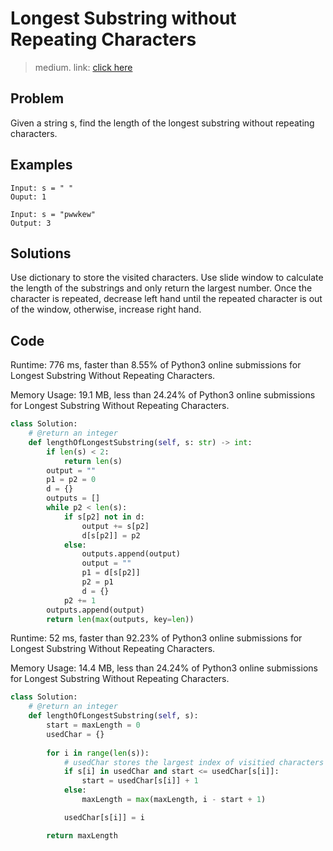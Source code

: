 # Longest Substring without Repeating Characters
> medium. link: [click here](https://leetcode.com/problems/longest-substring-without-repeating-characters/)

## Problem

Given a string s, find the length of the longest substring without repeating characters.

## Examples

```
Input: s = " "
Ouput: 1
```

```
Input: s = "pwwkew"
Output: 3
```

## Solutions
Use dictionary to store the visited characters. Use slide window to calculate the length of the substrings and only return the largest number. Once the character is repeated, decrease left hand until the repeated character is out of the window, otherwise, increase right hand.

## Code

Runtime: 776 ms, faster than 8.55% of Python3 online submissions for Longest Substring Without Repeating Characters.

Memory Usage: 19.1 MB, less than 24.24% of Python3 online submissions for Longest Substring Without Repeating Characters.

``` python
class Solution:
    # @return an integer
    def lengthOfLongestSubstring(self, s: str) -> int:
        if len(s) < 2:
            return len(s)
        output = ""
        p1 = p2 = 0
        d = {}
        outputs = []
        while p2 < len(s):
            if s[p2] not in d:
                output += s[p2]
                d[s[p2]] = p2
            else:
                outputs.append(output)
                output = ""
                p1 = d[s[p2]]
                p2 = p1
                d = {}
            p2 += 1
        outputs.append(output)
        return len(max(outputs, key=len))
```

Runtime: 52 ms, faster than 92.23% of Python3 online submissions for Longest Substring Without Repeating Characters.

Memory Usage: 14.4 MB, less than 24.24% of Python3 online submissions for Longest Substring Without Repeating Characters.
``` python
class Solution:
    # @return an integer
    def lengthOfLongestSubstring(self, s):
        start = maxLength = 0
        usedChar = {}
        
        for i in range(len(s)):
            # usedChar stores the largest index of visitied characters so far
            if s[i] in usedChar and start <= usedChar[s[i]]:
                start = usedChar[s[i]] + 1
            else:
                maxLength = max(maxLength, i - start + 1)

            usedChar[s[i]] = i

        return maxLength
```